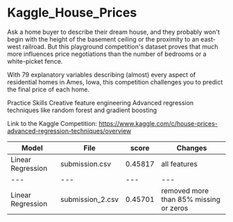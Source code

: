 # Kaggle_House_Prices

Ask a home buyer to describe their dream house, and they probably won't begin with the height of the basement ceiling or the proximity to an east-west railroad. But this playground competition's dataset proves that much more influences price negotiations than the number of bedrooms or a white-picket fence.

With 79 explanatory variables describing (almost) every aspect of residential homes in Ames, Iowa, this competition challenges you to predict the final price of each home.

Practice Skills Creative feature engineering Advanced regression techniques like random forest and gradient boosting

Link to the Kaggle Competition: https://www.kaggle.com/c/house-prices-advanced-regression-techniques/overview


 Model | File | score | Changes
--- | --- | ---  | ---
Linear Regression | submission.csv | 0.45817 | all features
--- | --- | ---  | ---
Linear Regression | submission_2.csv | 0.45701 | removed more than 85% missing or zeros
